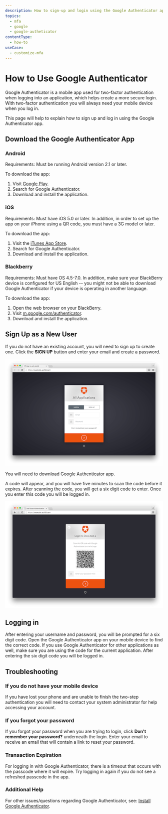 ```yaml
---
description: How to sign-up and login using the Google Authenticator app.
topics:
  - mfa
  - google
  - google-autheticator
contentType:
  - how-to
useCase:
  - customize-mfa
---
```


# How to Use Google Authenticator

Google Authenticator is a mobile app used for two-factor authentication when logging into an application, which helps create a more secure login.  With two-factor authentication you will always need your mobile device when you log in.

This page will help to explain how to sign up and log in using the Google Authenticator app.

## Download the Google Authenticator App

### Android 
Requirements: Must be running Android version 2.1 or later.

To download the app:

1. Visit [Google Play](https://play.google.com/store).
2. Search for Google Authenticator.
3. Download and install the application.

### iOS
Requirements: Must have iOS 5.0 or later. In addition, in order to set up the app on your iPhone using a QR code, you must have a 3G model or later.

To download the app:

1. Visit the [iTunes App Store](https://itunes.apple.com/us/genre/ios/id36).
2. Search for Google Authenticator.
3. Download and install the application.

### Blackberry

Requirements: Must have OS 4.5-7.0. In addition, make sure your BlackBerry device is configured for US English -- you might not be able to download Google Authenticator if your device is operating in another language.

To download the app:

1. Open the web browser on your BlackBerry.
2. Visit [m.google.com/authenticator](https://m.google.com/authenticator).
3. Download and install the application.

## Sign Up as a New User

If you do not have an existing account, you will need to sign up to create one. Click the **SIGN UP** button and enter your email and create a password.

![](/media/articles/mfa/sign-up.png)

You will need to download Google Authenticator app.

A code will appear, and you will have five minutes to scan the code before it expires. After scanning the code, you will get a six digit code to enter. Once you enter this code you will be logged in.

![](/media/articles/mfa/google-code.png)

## Logging in

After entering your username and password, you will be prompted for a six digit code. Open the Google Authenticator app on your mobile device to find the correct code. If you use Google Authenticator for other applications as well, make sure you are using the code for the current application. After entering the six digit code you will be logged in.

## Troubleshooting

### If you do not have your mobile device

If you have lost your phone and are unable to finish the two-step authentication you will need to contact your system administrator for help accessing your account.

### If you forgot your password

If you forgot your password when you are trying to login, click **Don't remember your password?** underneath the login. Enter your email to receive an email that will contain a link to reset your password.

### Transaction Expiration

For logging in with Google Authenticator, there is a timeout that occurs with the passcode where it will expire. Try logging in again if you do not see a refreshed passcode in the app.

### Additional Help

For other issues/questions regarding Google Authenticator, see: [Install Google Authenticator](https://support.google.com/accounts/answer/1066447).

